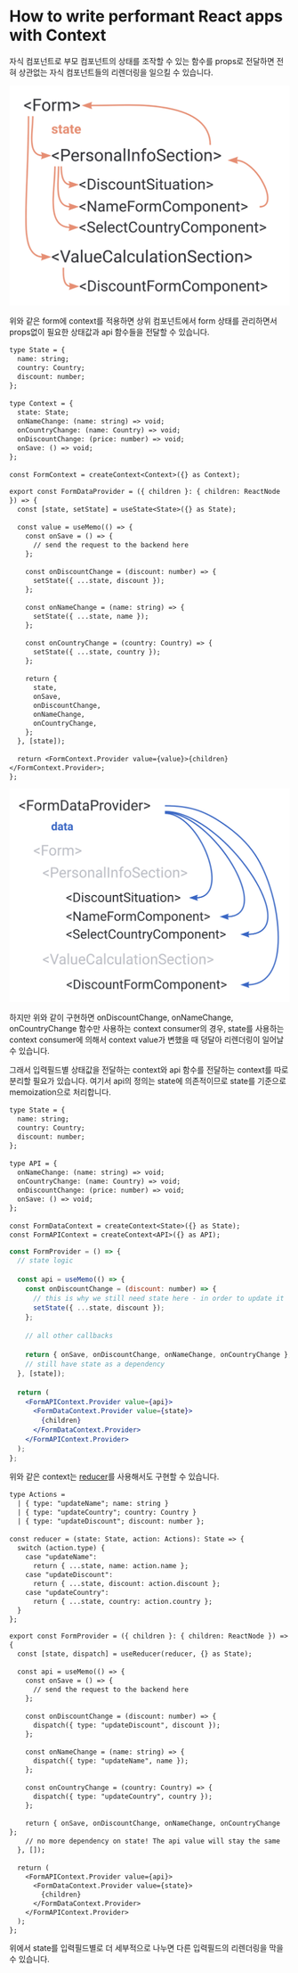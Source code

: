 # How to write performant React apps with Context

자식 컴포넌트로 부모 컴포넌트의 상태를 조작할 수 있는 함수를 props로 전달하면 전혀 상관없는 자식 컴포넌트들의 리렌더링을 일으킬 수 있습니다.

![props-re-renders-flow.png](../image/props-re-renders-flow.png)

위와 같은 form에 context를 적용하면 상위 컴포넌트에서 form 상태를 관리하면서 props없이 필요한 상태값과 api 함수들을 전달할 수 있습니다.

```tsx
type State = {
  name: string;
  country: Country;
  discount: number;
};

type Context = {
  state: State;
  onNameChange: (name: string) => void;
  onCountryChange: (name: Country) => void;
  onDiscountChange: (price: number) => void;
  onSave: () => void;
};

const FormContext = createContext<Context>({} as Context);
```

```tsx
export const FormDataProvider = ({ children }: { children: ReactNode }) => {
  const [state, setState] = useState<State>({} as State);

  const value = useMemo(() => {
    const onSave = () => {
      // send the request to the backend here
    };

    const onDiscountChange = (discount: number) => {
      setState({ ...state, discount });
    };

    const onNameChange = (name: string) => {
      setState({ ...state, name });
    };

    const onCountryChange = (country: Country) => {
      setState({ ...state, country });
    };

    return {
      state,
      onSave,
      onDiscountChange,
      onNameChange,
      onCountryChange,
    };
  }, [state]);

  return <FormContext.Provider value={value}>{children}</FormContext.Provider>;
};
```

![context-data-flow.png](../image/context-data-flow.png)

하지만 위와 같이 구현하면 onDiscountChange, onNameChange, onCountryChange 함수만 사용하는 context consumer의 경우, state를 사용하는 context consumer에 의해서 context value가 변했을 때 덩달아 리렌더링이 일어날 수 있습니다.

그래서 입력필드별 상태값을 전달하는 context와 api 함수를 전달하는 context를 따로 분리할 필요가 있습니다. 여기서 api의 정의는 state에 의존적이므로 state를 기준으로 memoization으로 처리합니다.

```tsx
type State = {
  name: string;
  country: Country;
  discount: number;
};

type API = {
  onNameChange: (name: string) => void;
  onCountryChange: (name: Country) => void;
  onDiscountChange: (price: number) => void;
  onSave: () => void;
};

const FormDataContext = createContext<State>({} as State);
const FormAPIContext = createContext<API>({} as API);
```

```jsx
const FormProvider = () => {
  // state logic

  const api = useMemo(() => {
    const onDiscountChange = (discount: number) => {
      // this is why we still need state here - in order to update it
      setState({ ...state, discount });
    };

    // all other callbacks

    return { onSave, onDiscountChange, onNameChange, onCountryChange };
    // still have state as a dependency
  }, [state]);

  return (
    <FormAPIContext.Provider value={api}>
      <FormDataContext.Provider value={state}>
        {children}
      </FormDataContext.Provider>
    </FormAPIContext.Provider>
  );
};
```

위와 같은 context는 [reducer](../learn_react/extracting_state_logic_into_a_reducer.md)를 사용해서도 구현할 수 있습니다.

```tsx
type Actions =
  | { type: "updateName"; name: string }
  | { type: "updateCountry"; country: Country }
  | { type: "updateDiscount"; discount: number };

const reducer = (state: State, action: Actions): State => {
  switch (action.type) {
    case "updateName":
      return { ...state, name: action.name };
    case "updateDiscount":
      return { ...state, discount: action.discount };
    case "updateCountry":
      return { ...state, country: action.country };
  }
};
```

```tsx
export const FormProvider = ({ children }: { children: ReactNode }) => {
  const [state, dispatch] = useReducer(reducer, {} as State);

  const api = useMemo(() => {
    const onSave = () => {
      // send the request to the backend here
    };

    const onDiscountChange = (discount: number) => {
      dispatch({ type: "updateDiscount", discount });
    };

    const onNameChange = (name: string) => {
      dispatch({ type: "updateName", name });
    };

    const onCountryChange = (country: Country) => {
      dispatch({ type: "updateCountry", country });
    };

    return { onSave, onDiscountChange, onNameChange, onCountryChange };
    // no more dependency on state! The api value will stay the same
  }, []);

  return (
    <FormAPIContext.Provider value={api}>
      <FormDataContext.Provider value={state}>
        {children}
      </FormDataContext.Provider>
    </FormAPIContext.Provider>
  );
};
```

위에서 state를 입력필드별로 더 세부적으로 나누면 다른 입력필드의 리렌더링을 막을 수 있습니다.
